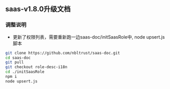 ## saas-v1.8.0升级文档
### 调整说明
- 更新了权限列表，需要重新跑一边saas-doc/initSaasRole中, node upsert.js脚本
```bash
git clone https://github.com/nbltrust/saas-doc.git
cd saas-doc
git pull
git checkout role-desc-i18n
cd ./initSaasRole
npm i
node upsert.js
```
